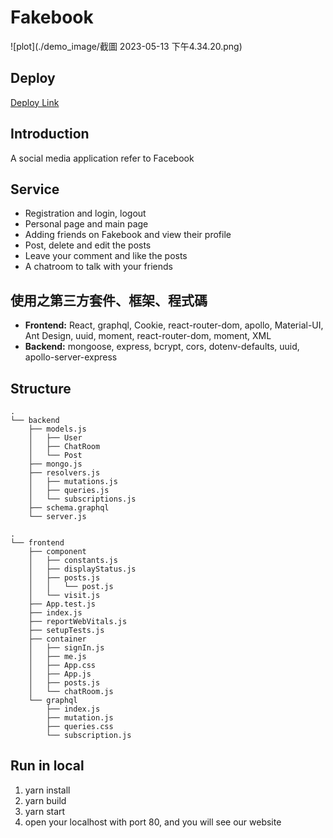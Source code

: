 # Fakebook
![plot](./demo_image/截圖 2023-05-13 下午4.34.20.png)

## Deploy
[Deploy Link](https://fakebook-likz6q6aoa-uc.a.run.app)


## Introduction
A social media application refer to Facebook

## Service
* Registration and login, logout
* Personal page and main page
* Adding friends on Fakebook and view their profile
* Post, delete and edit the posts
* Leave your comment and like the posts
* A chatroom to talk with your friends

## 使用之第三方套件、框架、程式碼
* **Frontend:** React, graphql, Cookie, react-router-dom, apollo, Material-UI, Ant Design, uuid, moment, react-router-dom, moment, XML
* **Backend:** mongoose, express, bcrypt, cors, dotenv-defaults, uuid, apollo-server-express

## Structure
```
.
└── backend
    ├── models.js
    │   ├── User
    │   ├── ChatRoom
    │   └── Post
    ├── mongo.js
    ├── resolvers.js
    │   ├── mutations.js
    │   ├── queries.js
    │   └── subscriptions.js
    ├── schema.graphql
    └── server.js

.
└── frontend
    ├── component
    │   ├── constants.js
    │   ├── displayStatus.js
    │   ├── posts.js
    │   │   └── post.js
    │   └── visit.js
    ├── App.test.js
    ├── index.js
    ├── reportWebVitals.js
    ├── setupTests.js
    ├── container
    │   ├── signIn.js
    │   ├── me.js
    │   ├── App.css
    │   ├── App.js
    │   ├── posts.js
    │   └── chatRoom.js
    └── graphql
        ├── index.js
        ├── mutation.js
        ├── queries.css
        └── subscription.js
```


## Run in local
1. yarn install
2. yarn build
3. yarn start
4. open your localhost with port 80, and you will see our website
